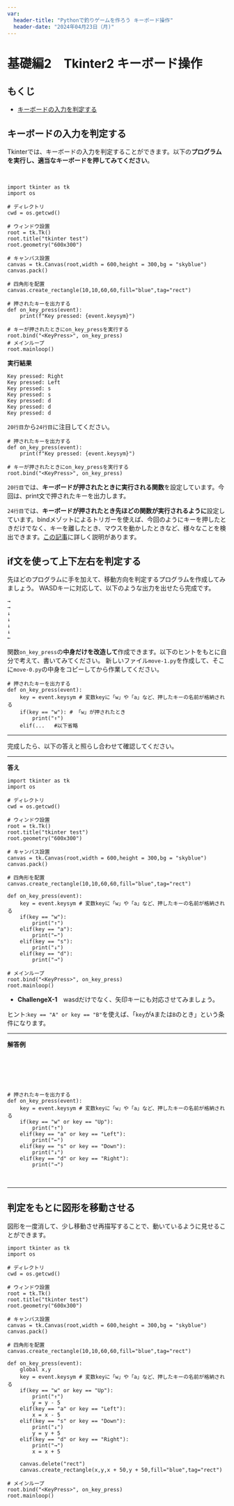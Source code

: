 ```yaml
---
var:
  header-title: "Pythonで釣りゲームを作ろう キーボード操作"
  header-date: "2024年04月23日（月)"
---
```


# 基礎編2　Tkinter2 キーボード操作 

## もくじ

-  [キーボードの入力を判定する](basic02.html#キーボードの入力を判定する) 

## キーボードの入力を判定する

Tkinterでは、キーボードの入力を判定することができます。以下の**プログラムを実行し、適当なキーボードを押してみてください**。

</br>

```python{.numberLines caption="move-0.py"}
import tkinter as tk
import os

# ディレクトリ
cwd = os.getcwd()

# ウィンドウ設置
root = tk.Tk()
root.title("tkinter test")
root.geometry("600x300")

# キャンバス設置
canvas = tk.Canvas(root,width = 600,height = 300,bg = "skyblue")
canvas.pack()

# 四角形を配置
canvas.create_rectangle(10,10,60,60,fill="blue",tag="rect")

# 押されたキーを出力する
def on_key_press(event):
    print(f"Key pressed: {event.keysym}")
    
# キーが押されたときにon_key_pressを実行する
root.bind("<KeyPress>", on_key_press)
# メインループ
root.mainloop()
```

**<i class="fa-solid fa-terminal"></i> 実行結果**

```
Key pressed: Right
Key pressed: Left
Key pressed: s
Key pressed: s
Key pressed: d
Key pressed: d
Key pressed: d
```

`20行目`から`24行目`に注目してください。

```python{.numberLines startFrom="19" caption="move-0.py(抜粋)"}
# 押されたキーを出力する
def on_key_press(event):
    print(f"Key pressed: {event.keysym}")
    
# キーが押されたときにon_key_pressを実行する
root.bind("<KeyPress>", on_key_press)
```

`20行目`では、**キーボードが押されたときに実行される関数**を設定しています。今回は、print文で押されたキーを出力します。

`24行目`では、**キーボードが押されたとき先ほどの関数が実行されるように**設定しています。bindメゾットによるトリガーを使えば、今回のようにキーを押したときだけでなく、キーを離したとき、マウスを動かしたときなど、様々なことを検出できます。[この記事](https://denno-sekai.com/tkinter-bind/)に詳しく説明があります。

## if文を使って上下左右を判定する

先ほどのプログラムに手を加えて、移動方向を判定するプログラムを作成してみましょう。
WASDキーに対応して、以下のような出力を出せたら完成です。

```
→
→
↓
↓
↓
↓
←
```
関数`on_key_press`の**中身だけを改造して**作成できます。以下のヒントをもとに自分で考えて、書いてみてください。
新しいファイル`move-1.py`を作成して、そこに`move-0.py`の中身をコピーしてから作業してください。

```python{.numberLines startFrom="19" caption="ヒント"}
# 押されたキーを出力する
def on_key_press(event):
    key = event.keysym # 変数keyに「w」や「a」など、押したキーの名前が格納される
    if(key == "w"): # 「w」が押されたとき
        print("↑")
    elif(...   #以下省略
```
---

完成したら、以下の答えと照らし合わせて確認してください。

---

**<i class="fa-solid fa-terminal"></i> 答え**

```python{.numberLines caption="move-1.py"}
import tkinter as tk
import os

# ディレクトリ
cwd = os.getcwd()

# ウィンドウ設置
root = tk.Tk()
root.title("tkinter test")
root.geometry("600x300")

# キャンバス設置
canvas = tk.Canvas(root,width = 600,height = 300,bg = "skyblue")
canvas.pack()

# 四角形を配置
canvas.create_rectangle(10,10,60,60,fill="blue",tag="rect")

def on_key_press(event):
    key = event.keysym # 変数keyに「w」や「a」など、押したキーの名前が格納される
    if(key == "w"):
        print("↑")
    elif(key == "a"):
        print("←")
    elif(key == "s"):
        print("↓")
    elif(key == "d"):
        print("→")

# メインループ
root.bind("<KeyPress>", on_key_press)
root.mainloop()
```

- **ChallengeX-1**　wasdだけでなく、矢印キーにも対応させてみましょう。

ヒント:<span class="masked">`key == "A" or key == "B"`を使えば、「`key`が`A`または`B`のとき」という条件になります。</span>

---

**<i class="fa-solid fa-check"></i>解答例**

<br><br><br><br>

```python{.numberLines startFrom="19" caption="解答"}
# 押されたキーを出力する
def on_key_press(event):
    key = event.keysym # 変数keyに「w」や「a」など、押したキーの名前が格納される
    if(key == "w" or key == "Up"):
        print("↑")
    elif(key == "a" or key == "Left"):
        print("←")
    elif(key == "s" or key == "Down"):
        print("↓")
    elif(key == "d" or key == "Right"):
        print("→")
```
<br>

---

## 判定をもとに図形を移動させる

図形を一度消して、少し移動させ再描写することで、動いているように見せることができます。


```python{.numberLines caption="move-1.py"}
import tkinter as tk
import os

# ディレクトリ
cwd = os.getcwd()

# ウィンドウ設置
root = tk.Tk()
root.title("tkinter test")
root.geometry("600x300")

# キャンバス設置
canvas = tk.Canvas(root,width = 600,height = 300,bg = "skyblue")
canvas.pack()

# 四角形を配置
canvas.create_rectangle(10,10,60,60,fill="blue",tag="rect")

def on_key_press(event):
    global x,y
    key = event.keysym # 変数keyに「w」や「a」など、押したキーの名前が格納される
    if(key == "w" or key == "Up"):
        print("↑")
        y = y - 5
    elif(key == "a" or key == "Left"):
        x = x - 5
    elif(key == "s" or key == "Down"):
        print("↓")
        y = y + 5
    elif(key == "d" or key == "Right"):
        print("→")
        x = x + 5
    
    canvas.delete("rect")
    canvas.create_rectangle(x,y,x + 50,y + 50,fill="blue",tag="rect")

# メインループ
root.bind("<KeyPress>", on_key_press)
root.mainloop()
```